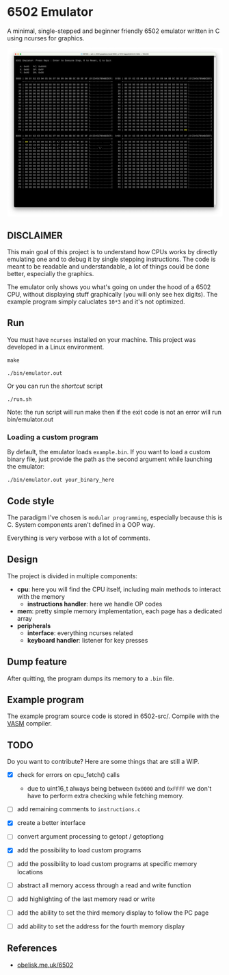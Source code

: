 # 6502 Emulator

A minimal, single-stepped and beginner friendly 6502 emulator written
in C using ncurses for graphics.

![thumbnail](./images/thumbnail.png)

## DISCLAIMER

This main goal of this project is to understand how CPUs works by
directly emulating one and to debug it by single stepping
instructions. The code is meant to be readable and understandable, a
lot of things could be done better, especially the graphics.

The emulator only shows you what's going on under the hood of a 6502
CPU, without displaying stuff graphically (you will only see hex
digits). The example program simply caluclates `10*3` and it's not
optimized.

## Run

You must have `ncurses` installed on your machine. This project was
developed in a Linux environment.

```
make
```

```
./bin/emulator.out
```

Or you can run the _shortcut_ script

```
./run.sh
```

Note: the run script will run make then if the exit code is not an error will run bin/emulator.out

### Loading a custom program

By default, the emulator loads `example.bin`. If you want to load a
custom binary file, just provide the path as the second argument while
launching the emulator:

```
./bin/emulator.out your_binary_here
```

## Code style

The paradigm I've chosen is `modular programming`, especially because
this is C. System components aren't defined in a OOP way.

Everything is very verbose with a lot of comments.

## Design

The project is divided in multiple components:

-   **cpu**: here you will find the CPU itself, including main methods to interact with the memory
    -   **instructions handler**: here we handle OP codes
-   **mem**: pretty simple memory implementation, each page has a dedicated array
-   **peripherals**
    -   **interface**: everything ncurses related
    -   **keyboard handler**: listener for key presses

## Dump feature

After quitting, the program dumps its memory to a `.bin` file.

## Example program

The example program source code is stored in 6502-src/.  Compile with the [VASM](http://sun.hasenbraten.de/vasm/) compiler.

## TODO

Do you want to contribute? Here are some things that are still a WIP.

-   [x] check for errors on cpu_fetch() calls
    -   due to uint16_t always being between `0x0000` and `0xFFFF` we don't have to perform extra checking while fetching memory.
-   [ ] add remaining comments to `instructions.c`
-   [x] create a better interface
-   [ ] convert argument processing to getopt / getoptlong
-   [x] add the possibility to load custom programs
-   [ ] add the possibility to load custom programs at specific memory locations
-   [ ] abstract all memory access through a read and write function
-   [ ] add highlighting of the last memory read or write
-   [ ] add the ability to set the third memory display to follow the PC page
-   [ ] add ability to set the address for the fourth memory display




## References

-   [obelisk.me.uk/6502](http://www.obelisk.me.uk/6502/)
